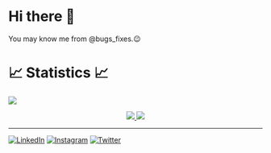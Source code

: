 # Hi there 👋

You may know me from @bugs_fixes.😉


# 📈 Statistics 📈
![](https://komarev.com/ghpvc/?username=ravipatel0508&color=447ff7&label=Visitor+count)

<p align="center">
  <a href="https://github.com/ravipatel0508">
    <img src="https://github-readme-stats.vercel.app/api?username=ravipatel0508&show_icons=true&theme=github_dark&hide_border=true" />
    <img src="https://github-readme-streak-stats.herokuapp.com/?user=ravipatel0508&theme=github-dark-blue&hide_border=true" />

[//]: # (    <img src="https://activity-graph.herokuapp.com/graph?username=ravipatel0508&theme=react-dark" />)
</a>
</p>


<!-- <p  align="center">
<img src="https://user-images.githubusercontent.com/73097560/115834477-dbab4500-a447-11eb-908a-139a6edaec5c.gif">             
<br> -->
<hr>

</div>
<p>
  
</p>


[![LinkedIn](https://img.shields.io/badge/LinkedIn-0077B5?style=for-the-badge&logo=linkedin&logoColor=white)][1]
[![Instagram](https://img.shields.io/badge/Instagram-E4405F?style=for-the-badge&logo=instagram&logoColor=white)][2]
[![Twitter](https://img.shields.io/badge/Twitter-1DA1F2?style=for-the-badge&logo=twitter&logoColor=white)][3]



[1]: https://www.linkedin.com/in/ravipatel0508
[2]: https://www.instagram.com/bugs_fixes
[3]: [https://www.instagram.com/bugs_fixes](https://twitter.com/mr_aghera_0508)
